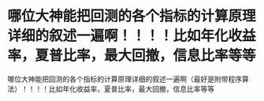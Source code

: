 # 哪位大神能把回测的各个指标的计算原理详细的叙述一遍啊！！！！比如年化收益率，夏普比率，最大回撤，信息比率等等

哪位大神能把回测的各个指标的计算原理详细的叙述一遍啊（最好是附带程序算法）！！！！比如年化收益率，夏普比率，最大回撤，信息比率等等